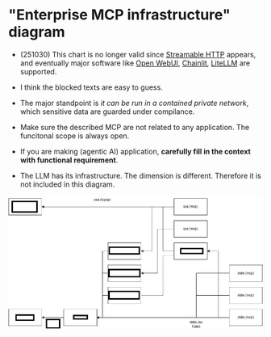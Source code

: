 # "Enterprise MCP infrastructure" diagram #

- (251030) This chart is no longer valid since [Streamable HTTP](https://modelcontextprotocol.io/specification/2025-03-26/basic/transports#streamable-http) appears, and eventually major software like [Open WebUI](https://docs.openwebui.com/features/mcp/), [Chainlit](https://docs.chainlit.io/advanced-features/mcp), [LiteLLM](https://docs.litellm.ai/docs/mcp) are supported.

- I think the blocked texts are easy to guess.

- The major standpoint is *it can be run in a contained private network*, which sensitive data are guarded under compilance.

- Make sure the described MCP are not related to any application. The funcitonal scope is always open.

- If you are making (agentic AI) application, **carefully fill in the context with functional requirement**.

- The LLM has its infrastructure. The dimension is different. Therefore it is not included in this diagram.

![25040901.jpeg](./img/25040901.jpeg)

